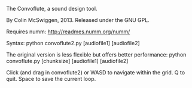 The Convoflute,
a sound design tool.

By Colin McSwiggen, 2013.
Released under the GNU GPL.

Requires numm: http://readmes.numm.org/numm/

Syntax:
python convoflute2.py [audiofile1] [audiofile2]


The original version is less flexible but offers better performance:
python convoflute.py [chunksize] [audiofile1] [audiofile2]


Click (and drag in convoflute2) or WASD to navigate within the grid.
Q to quit.  Space to save the current loop.
